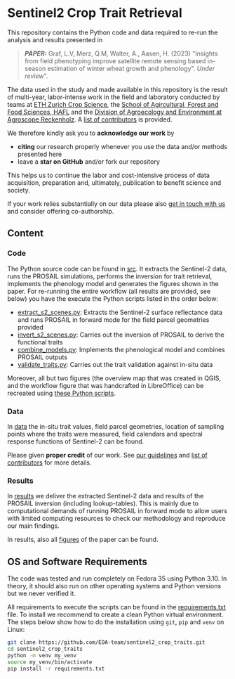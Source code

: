 # Sentinel2 Crop Trait Retrieval

This repository contains the Python code and data required to re-run the analysis and results presented in

> **_PAPER:_**  Graf, L.V, Merz, Q.M, Walter, A., Aasen, H. (2023) "Insights from field phenotyping improve satellite remote sensing based in-season estimation of winter wheat growth and phenology". *Under review*".

The data used in the study and made available in this repository is the result of multi-year, labor-intense work in the field and laboratory conducted by teams at [ETH Zurich Crop Science](https://kp.ethz.ch/), the [School of Agircultural, Forest and Food Sciences, HAFL](https://www.bfh.ch/hafl/en/) and the [Division of Agroecology and Environment at Agroscope Reckenholz](https://www.agroscope.admin.ch/agroscope/en/home/about-us/organization/competence-divisions-strategic-research-divisions/agroecology-environment.html). A [list of contributors](data/AUTHORS.txt) is provided.

We therefore kindly ask you to **acknowledge our work** by

* **citing** our research properly whenever you use the data and/or methods presented here
* leave a **star on GitHub** and/or fork our repository

This helps us to continue the labor and cost-intensive process of data acquisition, preparation and, ultimately, publication to benefit science and society.

If your work relies substantially on our data please also [get in touch with us](https://www.eoa-team.net/) and consider offering co-authorship.

## Content


### Code
The Python source code can be found in [src](src). It extracts the Sentinel-2 data, runs the PROSAIL simulations, performs the inversion for trait retrieval, implements the phenology model and generates the figures shown in the paper.
For re-running the entire workflow (all results are provided, see below) you have the execute the Python scripts listed in the order below:

* [extract_s2_scenes.py](src/extract_s2_scenes.py): Extracts the Sentinel-2 surface reflectance data and runs PROSAIL in forward mode for the field parcel geometries provided
* [invert_s2_scenes.py](src/invert_s2_scenes.py): Carries out the inversion of PROSAIL to derive the functional traits
* [combine_models.py](src/combine_models.py): Implements the phenological model and combines PROSAIL outputs
* [validate_traits.py](src/validate_traits.py): Carries out the trait validation against in-situ data

Moreover, all but two figures (the overview map that was created in QGIS, and the workflow figure that was handcrafted in LibreOffice) can be recreated using [these Python scripts](src/figures_paper).

### Data
In [data](data) the in-situ trait values, field parcel geometries, location of sampling points where the traits were measured, field calendars and spectral response functions of Sentinel-2 can be found.

Please given **proper credit** of our work. See [our guidelines](data/README.md) and [list of contributors](data/AUTHORS.txt) for more details.

### Results
In [results](results) we deliver the extracted Sentinel-2 data and results of the PROSAIL inversion (including lookup-tables). This is mainly due to computational demands of running PROSAIL in forward mode to allow users with limited computing resources to check our methodology and reproduce our main findings.

In results, also all [figures](results/Figures) of the paper can be found.
 
## OS and Software Requirements

The code was tested and run completely on Fedora 35 using Python 3.10. In theory, it should also run on other operating systems and Python versions but we never verified it.

All requirements to execute the scripts can be found in the [requirements.txt](requirements.txt) file. To install we recommend to create a clean Python virtual environment. The steps below show how to do the installation using `git`, `pip` and `venv` on Linux:

```bash
git clone https://github.com/EOA-team/sentinel2_crop_traits.git
cd sentinel2_crop_traits
python -m venv my_venv
source my_venv/bin/activate
pip install -r requirements.txt
```

